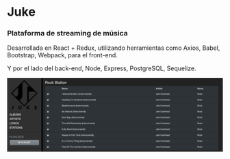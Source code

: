# Juke

### Plataforma de streaming de música

Desarrollada en React + Redux, utilizando herramientas como Axios, Babel, Bootstrap, Webpack, para el front-end.

Y por el lado del back-end, Node, Express, PostgreSQL, Sequelize.

![single-station](single-station.png)

